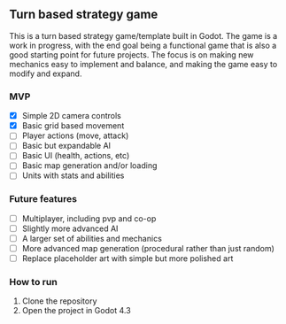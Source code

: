 ## Turn based strategy game

This is a turn based strategy game/template built in Godot. The game is a work in progress, with the end goal being a functional game that is also a good starting point for future projects.  The focus is on making new mechanics easy to implement and balance, and making the game easy to modify and expand.

### MVP
- [x] Simple 2D camera controls
- [x] Basic grid based movement
- [ ] Player actions (move, attack)
- [ ] Basic but expandable AI
- [ ] Basic UI (health, actions, etc)
- [ ] Basic map generation and/or loading
- [ ] Units with stats and abilities

### Future features
- [ ] Multiplayer, including pvp and co-op
- [ ] Slightly more advanced AI
- [ ] A larger set of abilities and mechanics
- [ ] More advanced map generation (procedural rather than just random)
- [ ] Replace placeholder art with simple but more polished art

### How to run

1. Clone the repository
2. Open the project in Godot 4.3

